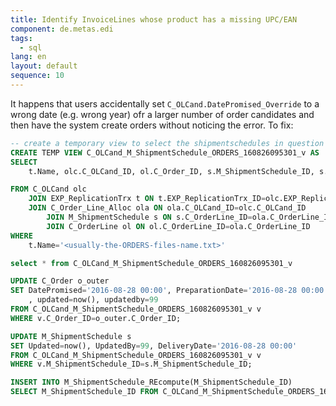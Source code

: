 ```yaml
---
title: Identify InvoiceLines whose product has a missing UPC/EAN
component: de.metas.edi
tags: 
  - sql
lang: en
layout: default
sequence: 10
---
```


It happens that users accidentally set `C_OLCand.DatePromised_Override` to a wrong date (e.g. wrong year) ofr a larger number of order candidates and then have the system create orders without noticing the error.
To fix:

```sql
-- create a temporary view to select the shipmentschedules in question
CREATE TEMP VIEW C_OLCand_M_ShipmentSchedule_ORDERS_160826095301_v AS
SELECT 
	t.Name, olc.C_OLCand_ID, ol.C_Order_ID, s.M_ShipmentSchedule_ID, s.DeliveryDate, s.DeliveryDate_Override

FROM C_OLCand olc
	JOIN EXP_ReplicationTrx t ON t.EXP_ReplicationTrx_ID=olc.EXP_ReplicationTrx_ID
	JOIN C_Order_Line_Alloc ola ON ola.C_OLCand_ID=olc.C_OLCand_ID
		JOIN M_ShipmentSchedule s ON s.C_OrderLine_ID=ola.C_OrderLine_ID
		JOIN C_OrderLine ol ON ol.C_OrderLine_ID=ola.C_OrderLine_ID
WHERE
	t.Name='<usually-the-ORDERS-files-name.txt>'

select * from C_OLCand_M_ShipmentSchedule_ORDERS_160826095301_v

UPDATE C_Order o_outer
SET DatePromised='2016-08-28 00:00', PreparationDate='2016-08-28 00:00'
	, updated=now(), updatedby=99
FROM C_OLCand_M_ShipmentSchedule_ORDERS_160826095301_v v
WHERE v.C_Order_ID=o_outer.C_Order_ID;

UPDATE M_ShipmentSchedule s
SET Updated=now(), UpdatedBy=99, DeliveryDate='2016-08-28 00:00'
FROM C_OLCand_M_ShipmentSchedule_ORDERS_160826095301_v v
WHERE v.M_ShipmentSchedule_ID=s.M_ShipmentSchedule_ID;

INSERT INTO M_ShipmentSchedule_REcompute(M_ShipmentSchedule_ID)
SELECT M_ShipmentSchedule_ID FROM C_OLCand_M_ShipmentSchedule_ORDERS_160826095301_v;
```
